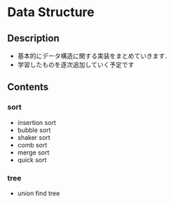 # Data Structure

## Description

- 基本的にデータ構造に関する実装をまとめていきます．
- 学習したものを逐次追加していく予定です

## Contents

### sort

- insertion sort
- bubble sort
- shaker sort
- comb sort
- merge sort
- quick sort

### tree

- union find tree
